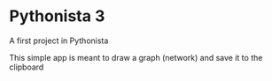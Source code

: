 # Pythonista 3
A first project in Pythonista

This simple app is meant to draw a graph (network) and save it to the clipboard
